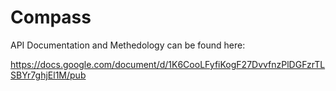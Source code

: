 Compass
=======

API Documentation and Methedology can be found here:

https://docs.google.com/document/d/1K6CooLFyfiKogF27DvvfnzPlDGFzrTLSBYr7ghjEl1M/pub

